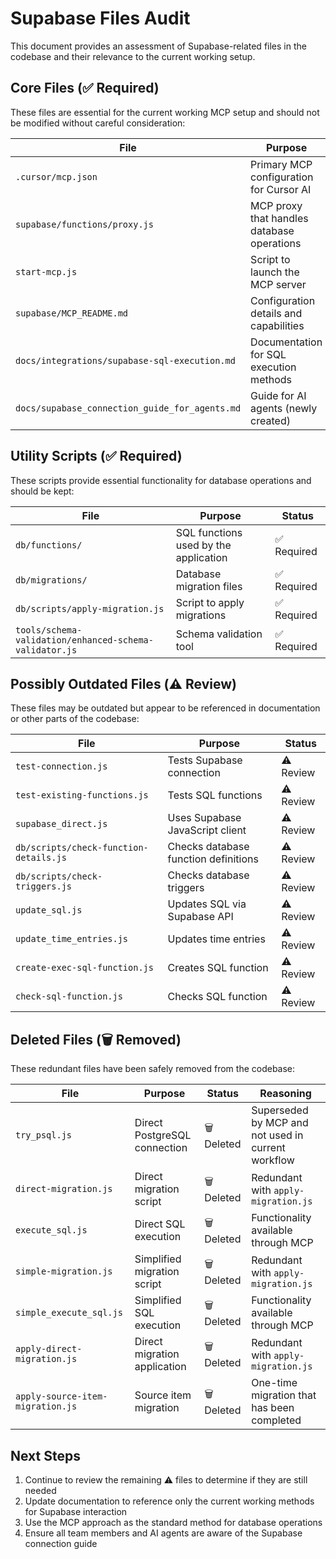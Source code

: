 # Supabase Files Audit

This document provides an assessment of Supabase-related files in the codebase and their relevance to the current working setup.

## Core Files (✅ Required)

These files are essential for the current working MCP setup and should not be modified without careful consideration:

| File                                           | Purpose                                    | Status      |
| ---------------------------------------------- | ------------------------------------------ | ----------- |
| `.cursor/mcp.json`                             | Primary MCP configuration for Cursor AI    | ✅ Required |
| `supabase/functions/proxy.js`                  | MCP proxy that handles database operations | ✅ Required |
| `start-mcp.js`                                 | Script to launch the MCP server            | ✅ Required |
| `supabase/MCP_README.md`                       | Configuration details and capabilities     | ✅ Required |
| `docs/integrations/supabase-sql-execution.md`  | Documentation for SQL execution methods    | ✅ Required |
| `docs/supabase_connection_guide_for_agents.md` | Guide for AI agents (newly created)        | ✅ Required |

## Utility Scripts (✅ Required)

These scripts provide essential functionality for database operations and should be kept:

| File                                                   | Purpose                               | Status      |
| ------------------------------------------------------ | ------------------------------------- | ----------- |
| `db/functions/`                                        | SQL functions used by the application | ✅ Required |
| `db/migrations/`                                       | Database migration files              | ✅ Required |
| `db/scripts/apply-migration.js`                        | Script to apply migrations            | ✅ Required |
| `tools/schema-validation/enhanced-schema-validator.js` | Schema validation tool                | ✅ Required |

## Possibly Outdated Files (⚠️ Review)

These files may be outdated but appear to be referenced in documentation or other parts of the codebase:

| File                                   | Purpose                              | Status    |
| -------------------------------------- | ------------------------------------ | --------- |
| `test-connection.js`                   | Tests Supabase connection            | ⚠️ Review |
| `test-existing-functions.js`           | Tests SQL functions                  | ⚠️ Review |
| `supabase_direct.js`                   | Uses Supabase JavaScript client      | ⚠️ Review |
| `db/scripts/check-function-details.js` | Checks database function definitions | ⚠️ Review |
| `db/scripts/check-triggers.js`         | Checks database triggers             | ⚠️ Review |
| `update_sql.js`                        | Updates SQL via Supabase API         | ⚠️ Review |
| `update_time_entries.js`               | Updates time entries                 | ⚠️ Review |
| `create-exec-sql-function.js`          | Creates SQL function                 | ⚠️ Review |
| `check-sql-function.js`                | Checks SQL function                  | ⚠️ Review |

## Deleted Files (🗑️ Removed)

These redundant files have been safely removed from the codebase:

| File                             | Purpose                      | Status     | Reasoning                                          |
| -------------------------------- | ---------------------------- | ---------- | -------------------------------------------------- |
| `try_psql.js`                    | Direct PostgreSQL connection | 🗑️ Deleted | Superseded by MCP and not used in current workflow |
| `direct-migration.js`            | Direct migration script      | 🗑️ Deleted | Redundant with `apply-migration.js`                |
| `execute_sql.js`                 | Direct SQL execution         | 🗑️ Deleted | Functionality available through MCP                |
| `simple-migration.js`            | Simplified migration script  | 🗑️ Deleted | Redundant with `apply-migration.js`                |
| `simple_execute_sql.js`          | Simplified SQL execution     | 🗑️ Deleted | Functionality available through MCP                |
| `apply-direct-migration.js`      | Direct migration application | 🗑️ Deleted | Redundant with `apply-migration.js`                |
| `apply-source-item-migration.js` | Source item migration        | 🗑️ Deleted | One-time migration that has been completed         |

## Next Steps

1. Continue to review the remaining ⚠️ files to determine if they are still needed
2. Update documentation to reference only the current working methods for Supabase interaction
3. Use the MCP approach as the standard method for database operations
4. Ensure all team members and AI agents are aware of the Supabase connection guide
